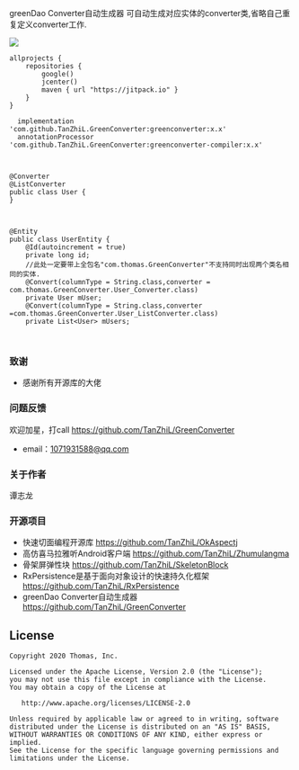 ﻿greenDao Converter自动生成器
可自动生成对应实体的converter类,省略自己重复定义converter工作.

[![](https://jitpack.io/v/TanZhiL/GreenConverter.svg)](https://jitpack.io/#TanZhiL/GreenConverter)
```
allprojects {
    repositories {
        google()
        jcenter()
        maven { url "https://jitpack.io" }
    }
}

  implementation 'com.github.TanZhiL.GreenConverter:greenconverter:x.x'
  annotationProcessor 'com.github.TanZhiL.GreenConverter:greenconverter-compiler:x.x'



@Converter
@ListConverter
public class User {
}



@Entity
public class UserEntity {
    @Id(autoincrement = true)
    private long id;
	//此处一定要带上全包名"com.thomas.GreenConverter"不支持同时出现两个类名相同的实体.
    @Convert(columnType = String.class,converter = com.thomas.GreenConverter.User_Converter.class)
    private User mUser;
    @Convert(columnType = String.class,converter =com.thomas.GreenConverter.User_ListConverter.class)
    private List<User> mUsers;



```


### 致谢
* 感谢所有开源库的大佬
### 问题反馈
欢迎加星，打call https://github.com/TanZhiL/GreenConverter
* email：1071931588@qq.com
### 关于作者
谭志龙
### 开源项目
* 快速切面编程开源库 https://github.com/TanZhiL/OkAspectj
* 高仿喜马拉雅听Android客户端 https://github.com/TanZhiL/Zhumulangma
* 骨架屏弹性块 https://github.com/TanZhiL/SkeletonBlock
* RxPersistence是基于面向对象设计的快速持久化框架 https://github.com/TanZhiL/RxPersistence
* greenDao Converter自动生成器 https://github.com/TanZhiL/GreenConverter

## License

    Copyright 2020 Thomas, Inc.

    Licensed under the Apache License, Version 2.0 (the "License");
    you may not use this file except in compliance with the License.
    You may obtain a copy of the License at

       http://www.apache.org/licenses/LICENSE-2.0

    Unless required by applicable law or agreed to in writing, software
    distributed under the License is distributed on an "AS IS" BASIS,
    WITHOUT WARRANTIES OR CONDITIONS OF ANY KIND, either express or implied.
    See the License for the specific language governing permissions and
    limitations under the License.
